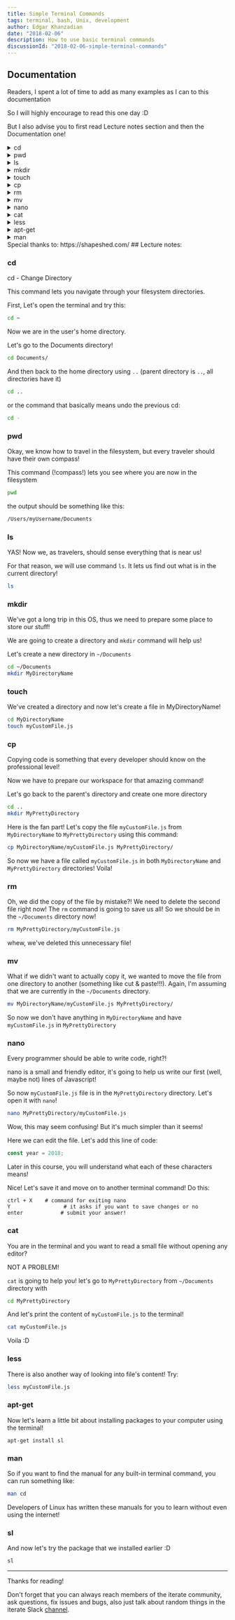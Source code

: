 ```yaml
---
title: Simple Terminal Commands
tags: terminal, bash, Unix, development
author: Edgar Khanzadian
date: "2018-02-06"
description: How to use basic terminal commands
discussionId: "2018-02-06-simple-terminal-commands"
---
```


## Documentation
Readers, I spent a lot of time to add as many examples as I can to this documentation

So I will highly encourage to read this one day :D 

But I also advise you to first read Lecture notes 
section and then the Documentation one!

<details>
<summary>cd</summary>

## NAME
cd - Change Directory

## DESCRIPTION
change the current working directory to a specific Folder.

## SYNTAX
```bash
$ cd [Options] [Directory]
```
## OPTIONS
```
-P    Do not follow symbolic links
-L    Follow symbolic links (default)
```
## EXAMPLES

Move to the sybase folder:
```bash
$ cd /usr/local/sybase
$ pwd
/usr/local/sybase
```

Change to another folder:
```bash
$ cd /var/log
$ pwd
/var/log
```

Quickly get back:
```bash
$ cd - 
$ pwd
/usr/local/sybase
```

move up one folder:
```bash
$ cd ..
$ pwd
/usr/local/
```
```bash
$ cd (Back to your home folder)
```
</details>
<details>
<summary>pwd</summary>

## NAME 
pwd - Print Working Directory
## DESCRIPTION
print name of the current/working directory 
## SYNTAX
```bash
pwd [-LP]
```
## OPTIONS
```
-P  : The pathname printed will not contain symbolic links.
-L  : The pathname printed can contain symbolic links
```


The default action is to show the current folder as an absolute path.
All components of the path will be actual folder names - none will be symbolic links.

</details>
<details>
<summary>ls</summary>

## NAME
ls - list directory contents

## DESCRIPTION
List information about  the FILEs (the current directory by default).

## SYNTAX
the most common command:
```bash
$ ls
```
the same command in the general form:
```
$ ls [OPTION]... [FILE]...
```

## OPTIONS
```
-a, --all   List all entries including those starting with a dot.
-l   Use a long listing format (shows file or directory, size, modified date and time, file or folder name and owner of a file and it’s permission)
-lh   Same as -l, but shows sizes in human readable format.
-F     Add the ‘/’ Character at the end each directory.
-r  Display files and directories in reverse order.
-R  Recursively list Sub-Directories
-ltr (VERY USEFUL) Shows latest modification file or directory date as last.
-lS  (VERY USEFUL) Displays file size in order, will display big in size first.
--help  Show help page, not everything is described here!
```
## EXAMPLES
```bash
# List the contents of your home directory
$ ls ~

# list everything in a vertical list:
$ ls -al

total 109
drwxr-xr-x  18 root     root         4096 Jun  9 21:12 ./
drwxr-xr-x  18 root     root         4096 Jun  9 21:12 ../
drwxr-xr-x   2 root     root         4096 Jun  9 21:14 bin/
drwxr-xr-x   3 root     root         1024 Jun  9 20:32 boot/
drwxr-xr-x   6 root     root        36864 Jul 12 10:26 dev/
drwxr-xr-x  34 root     root         4096 Jul 12 10:25 etc/
^
# the first column is the file type 
# d = directory
# f = file

# List the directories in the current directory:
$ ls -d */

# list ALL subdirectories
$ ls *
# The default behavior of ls is to only pass color control codes to tty output --color=auto.
# To pipe the output to a second command complete with color codes then set --color=always

$ ls -lAXh --color=auto|less -R


```

</details>
<details>
<summary>mkdir</summary>

## NAME
    mkdir - make directories

## DESCRIPTION
Create the DIRECTORY(ies), if they do not already exist.

Mandatory  arguments  to  long  options are mandatory for short options
too.

## SYNTAX
```bash
$ mkdir [Options] folder...

$ mkdir "Name with spaces"
```
## OPTIONS

```
-m, --mode=MODE   set permission mode (as in chmod), not rwxrwxrwx - umask
-p, --parents     no error if existing, make parent directories as needed
-v, --verbose     print a message for each created directory
```

</details>
<details>
<summary>touch</summary>

## NAME
touch - change file timestamps
## DESCRIPTION
Update the access and modification times of each FILE to the current time.

A FILE argument that does not exist is created empty, unless -c  or  -h is supplied.

A  FILE argument string - is handled specially and causes touch to change the times of the file associated with standard output.

## SYNTAX
```bash
$ touch [options]... File...
```
## OPTIONS
```
-a, change only the access time

-c, --no-create, do not create any files

-d, --date=STRING, parse STRING and use it instead of current time

-f, (ignored)

-h, --no-dereference, affect each symbolic link instead of any referenced file (useful only on systems that can change the timestamps of a symlink)

-m, change only the modification time

-r, --reference=FILE, use this file's times instead of current time

-t STAMP, use [[CC]YY]MMDDhhmm[.ss] instead of current time

--time=WORD, change the specified  time:  WORD  is  access,  atime,  or  use: 
equivalent to -a WORD is modify or mtime: equivalent to -m

--help display this help and exit

--version,  output version information and exit

```
Note that the -d and -t options accept different time-date formats.
## DATE STRING
The  --date=STRING  is  a mostly free format human readable date string
such as "Sun, 29 Feb 2004 16:21:42 -0800" or "2004-02-29  16:21:42"  or
even  "next  Thursday".

A date string may contain items indicating calendar date, time of day, time zone, a day of the week, relative time, relative date, and numbers. 

An empty string indicates the beginning of
the day. 

The date  string  format  is  more  complex  than  is  easily
documented here but is fully described in the info documentation.

</details>
<details>
<summary>cp</summary>

## NAME
cp - copy files and directories

## DESCRIPTION
Copy SOURCE to DEST, or multiple SOURCE(s) to DIRECTORY.

## SYNTAX
```bash
cp [OPTION]... [-T] SOURCE DEST
cp [OPTION]... SOURCE... DIRECTORY
cp [OPTION]... -t DIRECTORY SOURCE...
```

## OPTIONS
```
-b, make a backup of each existing destination file
-f, --force
if an existing destination file cannot be opened, remove it  and
try  again  (this  option  is ignored when the -n option is also
used)
-i, --interactive
prompt before overwrite (overrides a previous -n option)
-l, --link
hard link files instead of copying
-n, --no-clobber (VERY USEFUL)
do not overwrite an  existing  file  (overrides  a  previous  -i
option)
-p     same as --preserve=mode,ownership,timestamps

--preserve[=ATTR_LIST]
preserve       the      specified      attributes      (default:
mode,ownership,timestamps), if possible  additional  attributes:
context, links, xattr, all

--no-preserve=ATTR_LIST
don't preserve the specified attributes
-R, -r, --recursive
copy directories recursively
-u, --update
copy only when the SOURCE file is  newer  than  the  destination
file or when the destination file is missing
-v, --verbose
explain what is being done
```

## EXAMPLES
```bash
# Copy the file
$ ls
foo.txt
$ cp foo.txt bar.txt
$ ls
foo.txt bar.txt

# Copy multiple files
$ tree -F
.
├── bar.txt
├── baz.txt
├── foo/
└── foo.txt
$ cp foo.txt bar.txt baz.txt foo/
$ tree .
.
├── bar.txt
├── baz.txt
├── foo
│   ├── bar.txt
│   ├── baz.txt
│   └── foo.txt
└── foo.txt

# The same operation can also be achieved through pattern matching
$ cp *.txt foo/

# Copy the directory
$ cp -R directory/ foo

# Copy multiple directories
$ tree .
.
├── bar
│   └── bar.txt
├── baz
│   └── baz.txt
├── foo
│   └── foo.txt
└── some-directory
$ cp foo bar baz some-directory
$ tree .
.
├── bar
│   └── bar.txt
├── baz
│   └── baz.txt
├── foo
│   └── foo.txt
└── some-directory
    ├── bar
    │   └── bar.txt
    ├── baz
    │   └── baz.txt
    └── foo
        └── foo.txt

# Take a backup of a file
$ ls 
foo.txt bar.txt
$ cp -b foo.txt bar.txt
$ ls 
foo.txt bar.txt bar.txt~

# Specify backup's extension
$ ls 
foo.txt bar.txt
$ cp -S .bak foo.txt bar.txt
$ ls 
foo.txt bar.txt bar.txt.bak
$ ls
foo.txt bar.txt bar.txt.bak

# How to prompt for confirmation to overwrite file
$ ls
foo.txt bar.txt
$ cp -i foo.txt bar.txt
cp: overwrite 'bar.txt'? 

# Create hard link instead of copying
$ ls 
foo.txt
$ cat foo.txt
foo text
$ cp -l foo.txt bar.txt
$ echo 'bar text' > bar.txt
$ cat foo.txt
bar text

# Copy with preserving file attributes
$ ls -la
-rw------- 1 myUser users 0 Oct 13 09:14 foo.txt
$ cp --preserve foo.txt bar.txt
-rw-------  1 myUser users     0 Oct 13 09:14 bar.txt
-rw-------  1 myUser users     0 Oct 13 09:14 foo.txt

# Showing files that are being copied
$ cp -R -v foo bar
'foo' -> 'bar'
'foo/foo.txt' -> 'bar/foo.txt'
'foo/bar.txt' -> 'bar/bar.txt'
```

</details>
<details>
<summary>rm</summary>

## NAME
rm - remove files or directories

## DESCRIPTION
rm removes each specified file.  By default, it does not remove directories.

## SYNTAX
rm [OPTION]... [FILE]...

## OPTIONS
Remove (unlink) the FILE(s).
```
-f, --force, ignore nonexistent files and arguments, never prompt

-i, prompt before every removal

--no-preserve-root, do not treat '/' specially.
You don't need this unless you want to delete your OS (believe me, you don't)

--preserve-root, do not remove '/' (default)

-r, -R, --recursive, remove directories and their contents recursively

-d, --dir, remove empty directories

-v, --verbose, explain what is being done

```

## EXAMPLES
```bash

# Removing a file
$ ls
foo.txt bar.txt
$ rm foo.txt
$ ls
bar.txt

# Removing multiple files
$ ls 
foo.txt bar.txt
$ rm foo.txt bar.txt
$ ls

# or using patterns
$ ls
foo.txt bar.txt baz.zip
$ rm *.zip
$ ls
baz.zip

# Prompt for confirmation before removing smth
$ ls 
foo.txt bar.txt
$ rm -i foo.txt
rm: remove regular file 'foo.txt'?
$ ls 
bar.txt

# Show more information while removing smth
ls 
foo.txt bar.txt
rm -v foo.txt
removed 'foo.txt'
ls 
bar.txt

# Removing directories, use ls -F to show directaries with / on the end
$ ls -F
foo.txt bar/
$ rm -R bar/
$ ls -F 
foo.txt

# If you get permission denied, you most probably have to use sudo
$ sudo rm ~/Documents/smth.txt

# If you try to delete write-protected files, you'll be prompted for confirmation like this:
rm foo
rm: remove write-protected regular empty file 'foo'? y
# If you don't want the system to show this message, do force removal:
rm -f foo
# Also NEVER USE THIS COMMAND
# NEVER, IT DELETES ALL FILES ON YOUR MACHINE
rm -rf /

```
</details>
<details>
<summary>mv</summary>

## NAME
mv - move (rename) files
## DESCRIPTION
Rename SOURCE to DEST, or move SOURCE(s) to DIRECTORY.

## SYNTAX
```bash
mv [OPTION]... [-T] SOURCE DEST
mv [OPTION]... SOURCE... DIRECTORY
mv [OPTION]... -t DIRECTORY SOURCE...
```

## OPTIONS
```bash
-b, make a backup of each existing destination file

-f, --force
do not prompt before overwriting
                            
-i, --interactive
prompt before overwrite

-n, --no-clobber
do not overwrite an existing file

-u, --update
move  only  when  the  SOURCE file is newer than the destination
file or when the destination file is missing

-v, --verbose
explain what is being done
```

## EXAMPLES
```bash
# Move a file
$ ls
foo.txt
$ mv foo.txt bar.txt
$ ls 
bar.txt

# Move file in a directory
$ tree -F .
.
├── bar/
└── foo.txt
$ mv foo.txt bar
$ tree -F 
.
└── bar/
    └── foo.txt

# Move multiple files into a directory
$ mv file1.txt file.2.txt file3.txt folder
# Or
$ mv *.txt folder

# Move a directory, use ls -F to list directories with/on the end
$ ls -F 
foo/
$ mv foo bar
$ ls -F
bar/

# Prompt before overwriting the file
$ ls 
foo.txt bar.txt
$ mv -i foo.txt bar.txt
mv: overwrite 'bar.txt'?

# How not to overwrite existing files
$ ls 
foo.txt bar.txt
$ mv -n foo.txt bar.txt
$ ls
foo.txt bar.txt

# Making a backup of an existing file
$ ls 
foo.txt bar.txt
$ mv -b foo.txt bar.txt
$ ls
bar.txt  bar.txt~

# To change the backup extension do:
$ ls
foo.txt bar.txt
$ mv -S .bak -b foo.txt bar.txt
$ ls
bar.txt  bar.txt.bak

```


</details>
<details>
<summary>nano</summary>

## NAME
nano - Nano's ANOther editor, an enhanced free Pico clone

## DESCRIPTION
nano is a  small and friendly editor.

## SYNTAX 
```bash
nano [options] [[+line[,column]] file]...
```

## REFERENCE
Ubuntu man pages: http://manpages.ubuntu.com/manpages/artful/en/man1/nano.1.html

</details>
<details>
<summary>cat</summary>

## NAME
cat - concatenate files and print on the standard output

## DESCRIPTION
Concatenate FILE(s) to standard output.
With no FILE, or when FILE is -, read standard input.

## OPTIONS
```
-A, --show-all
equivalent to -vET

-E, --show-ends
display $ at end of each line

-n, --number
number all output lines

-s, --squeeze-blank
suppress repeated empty output lines

-T, --show-tabs
display TAB characters as ^I

-v, --show-nonprinting
use ^ and M- notation, except for LFD and TAB

```

## EXAMPLES
```bash

# Show contents of file
$ cat foo.txt
Hello world

# How to write contents of one file to another one
$ cat foo.txt > bar.txt
$ cat bar.txt
Hello world

# To append the contents of one file to another, use:
$ cat wine.txt >> beer.txt
$ cat beer.txt

# Combine contents of few files into one:
$ cat *.txt > combined.txt

# To add line numbers to the output use -n:
cat -n foot.txt
     1  asd
     2  asdgfasdg
     3  adgd
     4    adfsd
         ...

# Show end of lines using -E
$ cat -E example.txt
This line has no space at the end.$
This one does. $

# To squeze repeatable blank lines use -s:
cat blanks.txt
Line one

Line two


Line three
cat -s blanks.txt
Line one

Line two

Line three

# Show tabs in the file
cat -T tabs.txt
^IOne Tab
^I^ITwo tabs
^I^I^IThree tabs

```
</details>
<details>
<summary>less</summary>

## NAME
less - opposite of more

## DESCRIPTION
Less is a program similar to more (1), but it has many more features.

Less  does  not  have to read the entire input file before starting, so
with large input files, it starts up faster than text  editors  like  vi

## SYNTAX
```
less [-[+]aABcCdeEfFgGiIJKLmMnNqQrRsSuUVwWX~]
            [-b space] [-h lines] [-j line] [-k keyfile]
            [-{oO} logfile] [-p pattern] [-P prompt] [-t tag]
            [-T tagsfile] [-x tab,...] [-y lines] [-[z] lines]
            [-# shift] [+[+]cmd] [--] [filename]...
```
## REFERENCE
Ubuntu man pages: http://manpages.ubuntu.com/manpages/artful/en/man1/less.1.html


</details>
<details>
<summary>apt-get</summary>

</details>
<details>
<summary>man</summary>

</details>
<!-- <details>
<summary>sl</summary>

</details> -->
Special thanks to: https://shapeshed.com/
## Lecture notes:

### cd
cd - Change Directory

This command lets you navigate through your filesystem directories.

First, Let's open the terminal and try this:
```bash
cd ~
```
Now we are in the user's home directory.

Let's go to the Documents directory!
```bash
cd Documents/
```
And then back to the home directory using ```..``` (parent directory is ```..```, all directories have it)
```bash
cd ..
```
or the command that basically means undo the previous cd:
```bash
cd -
```

### pwd
Okay, we know how to travel in the filesystem,
but every traveler should have their own compass!

This command (!compass!) lets you see where you are now in the filesystem
```bash
pwd
```
the output should be something like this:
```bash
/Users/myUsername/Documents
```

### ls
YAS! Now we, as travelers, should sense everything that is near us!

For that reason, we will use command ```ls```. It lets us find out what is in the current directory!
```bash
ls
```
### mkdir

We've got a long trip in this OS, thus we need to prepare some place to store our stuff!

We are going to create a directory and ```mkdir``` command will help us!

Let's create a new directory in ```~/Documents```
```bash
cd ~/Documents
mkdir MyDirectoryName
```

### touch

We've created a directory and now let's create a file in MyDirectoryName!
```bash
cd MyDirectoryName
touch myCustomFile.js
```

### cp

Copying code is something that every developer should know on the professional level!

Now we have to prepare our workspace for that amazing command!

Let's go back to the parent's directory and create one more directory
```bash
cd ..
mkdir MyPrettyDirectory
```
Here is the fan part! Let's copy the file ```myCustomFile.js``` from ```MyDirectoryName``` to ```MyPrettyDirectory``` using this command:
```bash
cp MyDirectoryName/myCustomFile.js MyPrettyDirectory/
```
So now we have a file called ```myCustomFile.js``` in both ```MyDirectoryName``` and ```MyPrettyDirectory``` directories! Voila!
### rm
Oh, we did the copy of the file by mistake?! We need to delete the second file right now! The ```rm``` command is going to save us all! So we should be in the ```~/Documents``` directory now!

```bash
rm MyPrettyDirectory/myCustomFile.js
```
whew, we've deleted this unnecessary file!
### mv
What if we didn't want to actually copy it, we wanted to move the file from one directory to another (something like cut & paste!!!). Again, I'm assuming that we are currently in the ```~/Documents``` directory.
```bash
mv MyDirectoryName/myCustomFile.js MyPrettyDirectory/
```
So now we don't have anything in ```MyDirectoryName``` and have ```myCustomFile.js``` in ```MyPrettyDirectory```
### nano

Every programmer should be able to write code, right?!

nano is a small and friendly editor, it's going to help us write our first
(well, maybe not) lines of Javascript!

So now ```myCustomFile.js``` file is in the ```MyPrettyDirectory``` directory. Let's open it with ```nano```!
```bash
nano MyPrettyDirectory/myCustomFile.js
```
Wow, this may seem confusing! But it's much simpler than it seems!

Here we can edit the file. Let's add this line of code:
```javascript
const year = 2018;
```
Later in this course, you will understand what each of these characters means!

Nice! Let's save it and move on to another terminal command! Do this:
```
ctrl + X    # command for exiting nano
Y                 # it asks if you want to save changes or no
enter            # submit your answer!
```

### cat 
You are in the terminal and you want to read a small file without opening any editor?

NOT A PROBLEM!

```cat``` is going to help you! let's go to ```MyPrettyDirectory``` from ```~/Documents``` directory with
```bash
cd MyPrettyDirectory
```
And let's print the content of ```myCustomFile.js``` to the terminal!
```bash
cat myCustomFile.js
```
Voila :D 
### less
There is also another way of looking into file's content! Try:

```bash
less myCustomFile.js
```
### apt-get
Now let's learn a little bit about installing packages to your computer using the terminal!
```
apt-get install sl
```
### man
So if you want to find the manual for any built-in terminal command, you can run something like:
```bash
man cd
```
Developers of Linux has written these manuals for you to learn without even using the internet!
### sl
And now let's try the package that we installed earlier :D
```bash
sl
```

---

Thanks for reading!

Don't forget that you can always reach members of the iterate community, ask questions, fix issues and bugs, also just talk about random things in the iterate Slack [channel](https://iterate-hackerspace.slack.com/messages).